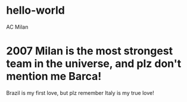 # hello-world
AC Milan

2007 Milan is the most strongest team in the universe, and plz don't mention me Barca!
=============
Brazil is my first love, but plz remember Italy is my true love!

